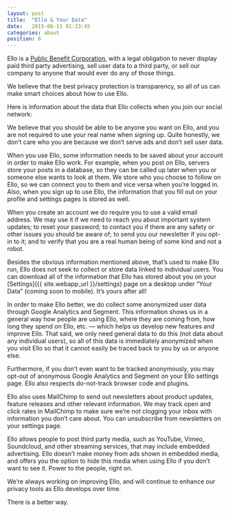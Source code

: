 ```yaml
---
layout: post
title:  "Ello & Your Data"
date:   2015-06-11 01:23:45
categories: about
position: 6
---
```

Ello is a [Public Benefit Corporation](/wtf/about/pbc/), with a legal obligation to never display paid third party advertising, sell user data to a third party, or sell our company to anyone that would ever do any of those things.

We believe that the best privacy protection is transparency, so all of us can make smart choices about how to use Ello.

Here is information about the data that Ello collects when you join our social network:

We believe that you should be able to be anyone you want on Ello, and you are not required to use your real name when signing up. Quite honestly, we don’t care who you are because we don’t serve ads and don’t sell user data.

When you use Ello, some information needs to be saved about your account in order to make Ello work. For example, when you post on Ello, servers store your posts in a database, so they can be called up later when you or someone else wants to look at them. We store who you choose to follow on Ello, so we can connect you to them and vice versa when you’re logged in. Also, when you sign up to use Ello, the information that you fill out on your profile and settings pages is stored as well.

When you create an account we do require you to use a valid email address. We may use it if we need to reach you about important system updates; to reset your password; to contact you if there are any safety or other issues you should be aware of; to send you our newsletter if you opt-in to it; and to verify that you are a real human being of some kind and not a robot.

Besides the obvious information mentioned above, that’s used to make Ello run, Ello does not seek to collect or store data linked to individual users. You can download all of the information that Ello has stored about you on your [Settings]({{ site.webapp_url }}/settings) page on a desktop under “Your Data” (coming soon to mobile). It’s yours after all!

In order to make Ello better, we do collect some anonymized user data through Google Analytics and Segment. This information shows us in a general way how people are using Ello, where they are coming from, how long they spend on Ello, etc. — which helps us develop new features and improve Ello. That said, we only need general data to do this (not data about any individual users), so all of this data is immediately anonymized when you visit Ello so that it cannot easily be traced back to you by us or anyone else.

Furthermore, if you don’t even want to be tracked anonymously, you may opt-out of anonymous Google Analytics and Segment on your Ello settings page. Ello also respects do-not-track browser code and plugins.

Ello also uses MailChimp to send out newsletters about product updates, feature releases and other relevant information. We may track open and click rates in MailChimp to make sure we’re not clogging your inbox with information you don’t care about. You can unsubscribe from newsletters on your settings page.

Ello allows people to post third party media, such as YouTube, Vimeo, Soundcloud, and other streaming services, that may include embedded advertising. Ello doesn’t make money from ads shown in embedded media, and offers you the option to hide this media when using Ello if you don’t want to see it. Power to the people, right on.

We’re always working on improving Ello, and will continue to enhance our privacy tools as Ello develops over time.

There is a better way.
